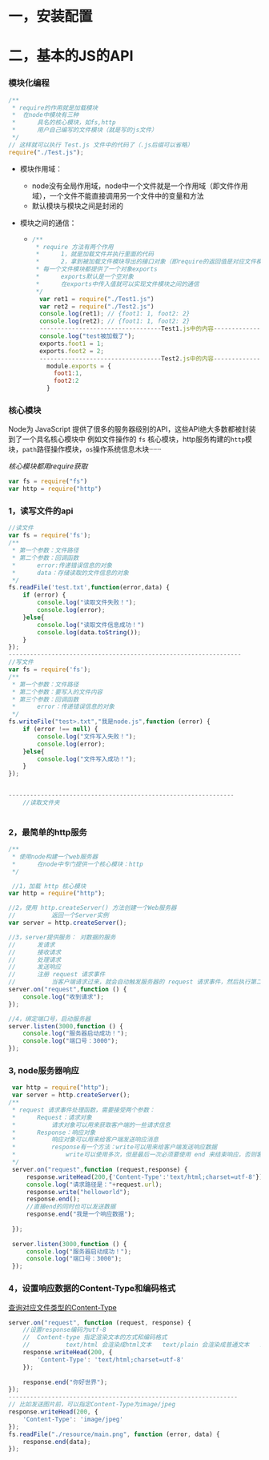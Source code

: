 # 一，安装配置

# 二，基本的JS的API

### 模块化编程

```javascript
/**
 * require的作用就是加载模块
 *  在node中模块有三种
 *      具名的核心模块，如fs,http
 *      用户自己编写的文件模块（就是写的js文件）
 */
// 这样就可以执行 Test.js 文件中的代码了（.js后缀可以省略）
require("./Test.js");
```

+ 模块作用域：

  + node没有全局作用域，node中一个文件就是一个作用域（即文件作用域），一个文件不能直接调用另一个文件中的变量和方法
  + 默认模块与模块之间是封闭的

+ 模块之间的通信：

  + ```javascript
    /**
     * require 方法有两个作用
     *      1，就是加载文件并执行里面的代码
     *      2，拿到被加载文件模块导出的接口对象（即require的返回值是对应文件模块的exports对象）
     * 每一个文件模块都提供了一个对象exports
     *      exports默认是一个空对象
     *      在exports中传入值就可以实现文件模块之间的通信
     */
      var ret1 = require("./Test1.js")
      var ret2 = require("./Test2.js")
      console.log(ret1); // {foot1: 1, foot2: 2}
      console.log(ret2); // {foot1: 1, foot2: 2}
      ----------------------------------Test1.js中的内容----------------------------------
      console.log("test被加载了");
      exports.foot1 = 1;
      exports.foot2 = 2; 
      ----------------------------------Test2.js中的内容----------------------------------
        module.exports = {
          foot1:1,
          foot2:2
        }
    ```
  





### 核心模块

Node为 JavaScript 提供了很多的服务器级别的API，这些API绝大多数都被封装到了一个具名核心模块中
例如文件操作的  `fs` 核心模块，http服务构建的`http`模块，`path`路径操作模块，`os`操作系统信息木块······

*核心模块都用require获取*

```javascript
var fs = require("fs")
var http = require("http")
```



### 1，读写文件的api

```javascript
//读文件
var fs = require('fs');
/**
 * 第一个参数：文件路径
 * 第二个参数：回调函数
 *      error:传递错误信息的对象
 *      data：存储读取的文件信息的对象
 */
fs.readFile('test.txt',function(error,data) {
    if (error) {
        console.log("读取文件失败！");
        console.log(error);
    }else{
        console.log("读取文件信息成功！")
        console.log(data.toString());
    }
});
-----------------------------------------------------------------
//写文件
var fs = require('fs');
/**
 * 第一个参数：文件路径
 * 第二个参数：要写入的文件内容
 * 第三个参数：回调函数
 *      error：传递错误信息的对象
 */
fs.writeFile("test>.txt","我是node.js",function (error) {
    if (error !== null) {
        console.log("文件写入失败！");
        console.log(error);
    }else{
        console.log("文件写入成功！");
    }
});


---------------------------------------------------------------
    //读取文件夹
    
```

### 2，最简单的http服务

```javascript
/**
 * 使用node构建一个web服务器
 *      在node中专门提供一个核心模块：http
 */

 //1，加载 http 核心模块
var http = require("http");

//2，使用 http.createServer() 方法创建一个Web服务器
//          返回一个Server实例
var server = http.createServer();

//3，server提供服务： 对数据的服务
//      发请求
//      接收请求
//      处理请求
//      发送响应
//      注册 request 请求事件
//          当客户端请求过来，就会自动触发服务器的 request 请求事件，然后执行第二个参数（即回调函数）
server.on("request",function () {
    console.log("收到请求");
});

//4，绑定端口号，启动服务器
server.listen(3000,function () {
    console.log("服务器启动成功！");
    console.log("端口号：3000");
});
```

### 3, node服务器响应

```javascript
 var http = require("http");
 var server = http.createServer();
/**
 * request 请求事件处理函数，需要接受两个参数：
 *      Request：请求对象
 *          请求对象可以用来获取客户端的一些请求信息   
 *      Response：响应对象
 *          响应对象可以用来给客户端发送响应消息
 *          response有一个方法：write可以用来给客户端发送响应数据
 *              write可以使用多次，但是最后一次必须要使用 end 来结束响应，否则客户端会一直等待
 */
 server.on("request",function (request,response) {
     response.writeHead(200,{'Content-Type':'text/html;charset=utf-8'});//设置response编码为utf-8
     console.log("请求路径是："+request.url);
     response.write("helloworld");
     response.end();
     //直接end的同时也可以发送数据
     response.end("我是一个响应数据");
    
 });
 
 server.listen(3000,function () {
     console.log("服务器启动成功！");
     console.log("端口号：3000");
 });
```

### 4，设置响应数据的Content-Type和编码格式   

[查询对应文件类型的Content-Type](http://tool.oschina.net/commons)

```javascript
server.on("request", function (request, response) {
    //设置response编码为utf-8
    // 	Content-type 指定渲染文本的方式和编码格式
    // 			text/html 会渲染成html文本   text/plain 会渲染成普通文本   image/jpeg 图片格式  ···
    response.writeHead(200, {
        'Content-Type': 'text/html;charset=utf-8'
    }); 
    
    response.end("你好世界");
});
----------------------------------------------------------------
// 比如发送图片前，可以指定Content-Type为image/jpeg
response.writeHead(200, {
    'Content-Type': 'image/jpeg'
});
fs.readFile("./resource/main.png", function (error, data) {
    response.end(data);
});
```

